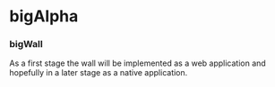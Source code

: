 # bigAlpha

### bigWall

As a first stage the wall will be implemented as a web application and hopefully in a later stage as a native application.